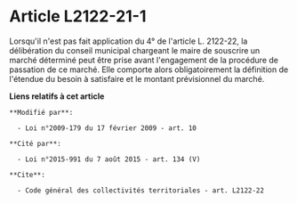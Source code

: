 # Article L2122-21-1

Lorsqu'il n'est pas fait application du 4° de l'article L. 2122-22, la délibération du conseil municipal chargeant le maire
de souscrire un marché déterminé peut être prise avant l'engagement de la procédure de passation de ce marché. Elle comporte
alors obligatoirement la définition de l'étendue du besoin à satisfaire et le montant prévisionnel du marché.

**Liens relatifs à cet article**

	**Modifié par**:

	  - Loi n°2009-179 du 17 février 2009 - art. 10

	**Cité par**:

	  - Loi n°2015-991 du 7 août 2015 - art. 134 (V)

	**Cite**:

	  - Code général des collectivités territoriales - art. L2122-22
